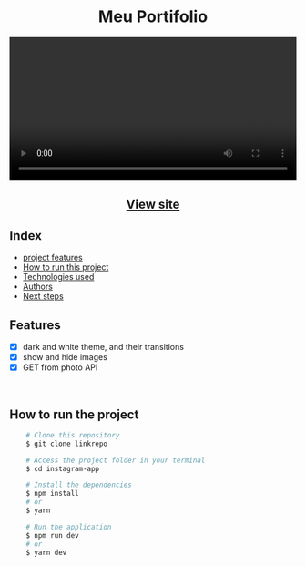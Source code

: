 <h1 align="center">Meu Portifolio</h1>

<video width="100%" controls>
    <source src="./videoPortifolio.mp4" type="video/mp4">
    Your browser does not support the video tag.
</video>

<h2 align="center"><a href="https://welderbm.github.io/Portifolio/">View site</a></h2>

## Index

- <a href="#funcionalidades-do-projeto">project features</a>
- <a href="#como-rodar">How to run this project</a>
- <a href="#tecnologias-ultilizadas">Technologies used</a>
- <a href="#pessoas-autoras">Authors</a>
- <a href="#proximos-passos">Next steps</a>

<h2 id="funcionalidades-do-projeto">Features</h2>

- [x] dark and white theme, and their transitions
- [x] show and hide images
- [x] GET from photo API
<br>

<h2 id="como-rodar">How to run the project</h2>

```bash
    # Clone this repository
    $ git clone linkrepo

    # Access the project folder in your terminal
    $ cd instagram-app

    # Install the dependencies
    $ npm install
    # or
    $ yarn

    # Run the application
    $ npm run dev
    # or
    $ yarn dev
